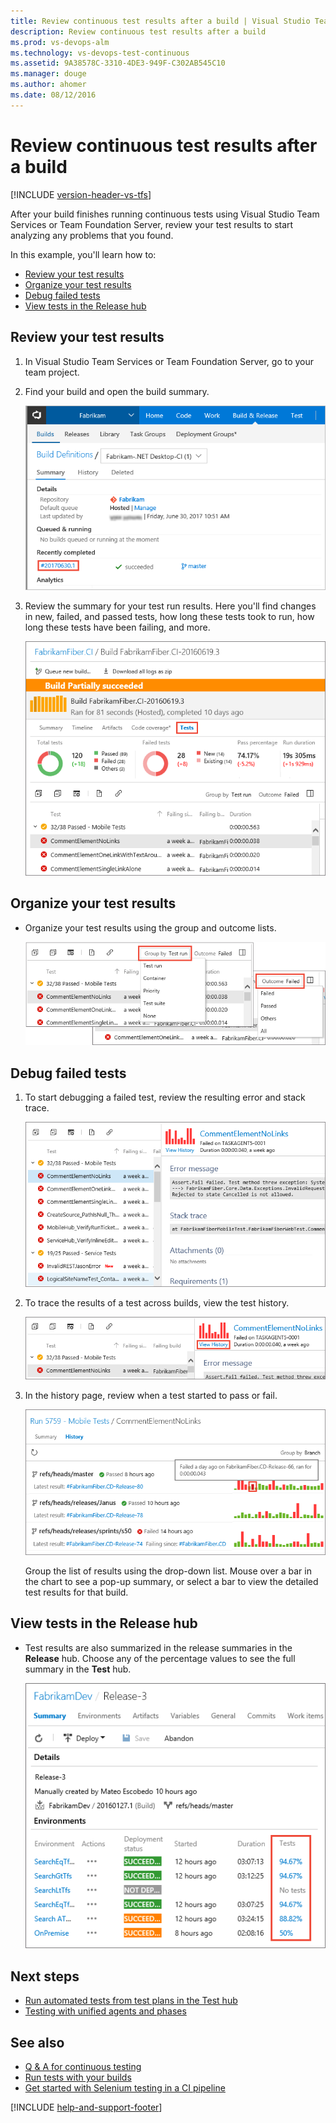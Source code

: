 ```yaml
---
title: Review continuous test results after a build | Visual Studio Team Services and Team Foundation Server
description: Review continuous test results after a build
ms.prod: vs-devops-alm
ms.technology: vs-devops-test-continuous
ms.assetid: 9A38578C-3310-4DE3-949F-C302AB545C10
ms.manager: douge
ms.author: ahomer
ms.date: 08/12/2016
---
```


# Review continuous test results after a build

[!INCLUDE [version-header-vs-tfs](_shared/version-header-vs-tfs.md)]

After your build finishes running continuous tests using Visual Studio Team Services or Team Foundation Server,
review your test results to start analyzing any problems that you found.

In this example, you'll learn how to:

* [Review your test results](#reviewtests)
* [Organize your test results](#organizetests)
* [Debug failed tests](#debugtests)
* [View tests in the Release hub](#viewrelease)

<a name="reviewtests"></a>  
## Review your test results

1. In Visual Studio Team Services or Team Foundation Server, go to your team project.

1. Find your build and open the build summary.

   ![Go to Build hub, build definition, build summary](_img/review-continuous-test-results-after-build/open-summary.png)

1. Review the summary for your test run results.
   Here you'll find changes in new, failed, and passed tests, 
   how long these tests took to run, how long these tests have been failing, and more.

   ![View test run results summary](_img/test-results-summary.png)

<a name="organizetests"></a>  
## Organize your test results

* Organize your test results using the group and outcome lists.

  ![Organize your test results](_img/organize-test-results.png)

<a name="debugtests"></a>  
## Debug failed tests

1. To start debugging a failed test, review the resulting error and stack trace.

   ![Error and stack trace for a failed test](_img/review-continuous-test-results-after-build/build-error-message.png)

1. To trace the results of a test across builds, view the test history.

   ![Open the test history page](_img/review-continuous-test-results-after-build/test-history-01.png)

1. In the history page, review when a test started to pass or fail.

   ![Viewing the test history across builds](_img/review-continuous-test-results-after-build/test-history-02.png)

   Group the list of results using the drop-down list.
   Mouse over a bar in the chart to see a pop-up summary, or select
   a bar to view the detailed test results for that build. 
 
<a name="viewrelease"></a>  
## View tests in the Release hub

* Test results are also summarized in the release summaries in the **Release** hub.
  Choose any of the percentage values to see the full summary in the **Test** hub. 

  ![Test result summary in Release hub](_img/review-continuous-test-results-after-build/release-test-results-01.png)

## Next steps

* [Run automated tests from test plans in the Test hub](run-automated-tests-from-test-hub.md)
* [Testing with unified agents and phases](test-with-unified-agent-and-phases.md)

## See also

* [Q &amp; A for continuous testing](reference-qa.md)
* [Run tests with your builds](getting-started-with-continuous-testing.md)
* [Get started with Selenium testing in a CI pipeline](continuous-test-selenium.md)

[!INCLUDE [help-and-support-footer](_shared/help-and-support-footer.md)] 
